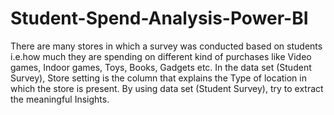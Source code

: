 # Student-Spend-Analysis-Power-BI
There are many stores in which a survey was conducted based on students i.e.how much they are spending on different kind of purchases like Video games, Indoor games, Toys, Books, Gadgets etc. In the data set (Student Survey), Store setting is the column that explains the Type of location in which the store is present. By using data set (Student Survey), try to extract the meaningful Insights.
